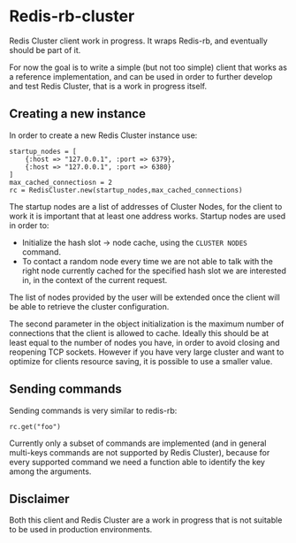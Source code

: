 # Redis-rb-cluster

Redis Cluster client work in progress.
It wraps Redis-rb, and eventually should be part of it.

For now the goal is to write a simple (but not too simple) client that works
as a reference implementation, and can be used in order to further develop
and test Redis Cluster, that is a work in progress itself.

## Creating a new instance

In order to create a new Redis Cluster instance use:

    startup_nodes = [
        {:host => "127.0.0.1", :port => 6379},
        {:host => "127.0.0.1", :port => 6380}
    ]
    max_cached_connectiosn = 2
    rc = RedisCluster.new(startup_nodes,max_cached_connections)

The startup nodes are a list of addresses of Cluster Nodes, for the client to
work it is important that at least one address works. Startup nodes are used
in order to:

* Initialize the hash slot -> node cache, using the `CLUSTER NODES` command.
* To contact a random node every time we are not able to talk with the right node currently cached for the specified hash slot we are interested in, in the context of the current request.

The list of nodes provided by the user will be extended once the client
will be able to retrieve the cluster configuration.

The second parameter in the object initialization is the maximum number of
connections that the client is allowed to cache. Ideally this should be at
least equal to the number of nodes you have, in order to avoid closing and
reopening TCP sockets. However if you have very large cluster and want to
optimize for clients resource saving, it is possible to use a smaller value.

## Sending commands

Sending commands is very similar to redis-rb:

    rc.get("foo")

Currently only a subset of commands are implemented (and in general multi-keys
commands are not supported by Redis Cluster), because for every supported
command we need a function able to identify the key among the arguments.

## Disclaimer

Both this client and Redis Cluster are a work in progress that is not suitable
to be used in production environments.
